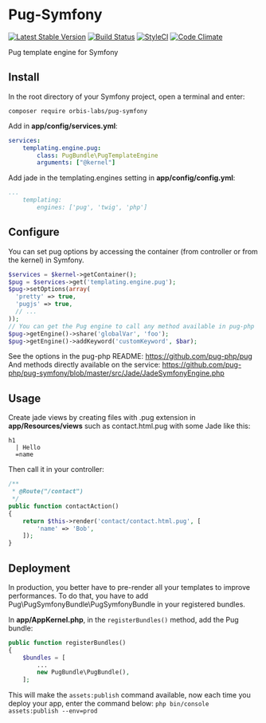 # Pug-Symfony
[![Latest Stable Version](https://poser.pugx.org/orbis-labs/pug-symfony/v/stable.png)](https://packagist.org/packages/orbis-labs/pug-symfony)
[![Build Status](https://travis-ci.org/orbis-labs/pug-symfony.svg?branch=master)](https://travis-ci.org/pug-php/pug-symfony)
[![StyleCI](https://styleci.io/repos/61784988/shield?style=flat)](https://styleci.io/repos/61784988)
[![Code Climate](https://codeclimate.com/github/pug-php/pug-symfony/badges/gpa.svg)](https://codeclimate.com/github/orbis-labs/pug-symfony)

Pug template engine for Symfony

## Install
In the root directory of your Symfony project, open a terminal and enter:
```shell
composer require orbis-labs/pug-symfony
```

Add in **app/config/services.yml**:
```yml
services:
    templating.engine.pug:
        class: PugBundle\PugTemplateEngine
        arguments: ["@kernel"]
```

Add jade in the templating.engines setting in **app/config/config.yml**:
```yml
...
    templating:
        engines: ['pug', 'twig', 'php']
```

## Configure

You can set pug options by accessing the container (from controller or from the kernel) in Symfony.
```php
$services = $kernel->getContainer();
$pug = $services->get('templating.engine.pug');
$pug->setOptions(array(
  'pretty' => true,
  'pugjs' => true,
  // ...
));
// You can get the Pug engine to call any method available in pug-php
$pug->getEngine()->share('globalVar', 'foo');
$pug->getEngine()->addKeyword('customKeyword', $bar);
```
See the options in the pug-php README: https://github.com/pug-php/pug
And methods directly available on the service: https://github.com/pug-php/pug-symfony/blob/master/src/Jade/JadeSymfonyEngine.php

## Usage
Create jade views by creating files with .pug extension
in **app/Resources/views** such as contact.html.pug with
some Jade like this:
```pug
h1
  | Hello
  =name
```
Then call it in your controller:
```php
/**
 * @Route("/contact")
 */
public function contactAction()
{
    return $this->render('contact/contact.html.pug', [
        'name' => 'Bob',
    ]);
}
```

## Deployment

In production, you better have to pre-render all your templates to improve performances. To do that, you have to add Pug\PugSymfonyBundle\PugSymfonyBundle in your registered bundles.

In **app/AppKernel.php**, in the ```registerBundles()``` method, add the Pug bundle:
```php
public function registerBundles()
{
    $bundles = [
        ...
        new PugBundle\PugBundle(),
    ];
```

This will make the ```assets:publish``` command available, now each time you deploy your app, enter the command below:
```php bin/console assets:publish --env=prod```
